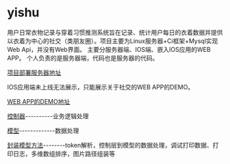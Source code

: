 # yishu
  用户日常衣物记录与穿着习惯推测系统旨在记录、统计用户每日的衣着数据并提供以衣着为中心的社交（类朋友圈）。项目主要为Linux服务器+Ci框架+Mysql实现Web Api，并没有Web界面。 主要分服务器端、IOS端、嵌入IOS应用的WEB APP。
   个人负责的是服务器端，代码也是服务器的代码。 
   
[项目部署服务器地址](https://myishu.top/yishu "https://myishu.top/yishu")  

IOS应用端未上线无法展示，只能展示关于社交的WEB APP的DEMO。

[WEB APP的DEMO地址](https://myishu.top/dist "https://myishu.top/dist")  

[控制器](./application/controllers)----------业务逻辑处理  

[模型](./application/models)-------------数据处理  

[封装模型方法](./application/core/MY_Model.php)--------token解析，控制层到模型的数据处理，调试打印数据、打印日志，多维数组排序，图片路径组装等  
